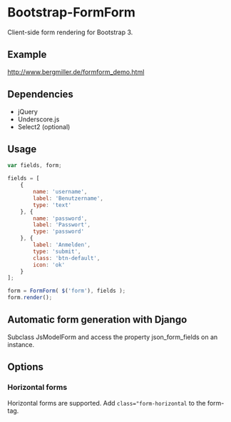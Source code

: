 # Bootstrap-FormForm

Client-side form rendering for Bootstrap 3.

## Example

http://www.bergmiller.de/formform_demo.html

## Dependencies

- jQuery
- Underscore.js
- Select2 (optional)

## Usage

```javascript
var fields, form;

fields = [
	{
		name: 'username',
		label: 'Benutzername',
		type: 'text'
	}, {
		name: 'password',
		label: 'Passwort',
		type: 'password'
	}, {
		label: 'Anmelden',
		type: 'submit',
		class: 'btn-default',
		icon: 'ok'
	}
];

form = FormForm( $('form'), fields );
form.render();
```

## Automatic form generation with Django

Subclass JsModelForm and access the property json_form_fields on an instance.

## Options

### Horizontal forms

Horizontal forms are supported. Add `class="form-horizontal` to the form-tag.
